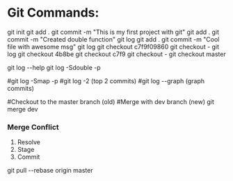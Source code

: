 # Git Commands:

git init
git add .
git commit -m "This is my first project with git"
git add .
git commit -m "Created double function"
git log
git add .
git commit -m "Cool file with awesome msg"
git log
git checkout c7f9f09860
git checkout -
git log
git checkout 4b8be
git checkout c7f9
git checkout -
git checkout master

git log --help
git log -Sdouble -p


#git log -Smap -p
#git log -2 (top 2 commits)
#git log --graph (graph commits)

#Checkout to the master branch (old)
#Merge with dev branch (new) git merge dev

### Merge Conflict
 1. Resolve
 2. Stage
 3. Commit


 git pull --rebase origin master